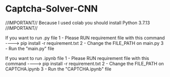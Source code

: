 # Captcha-Solver-CNN

//IMPORTANT// Because I used colab you should install Python 3.7.13 //IMPORTANT//


If you want to run .py file
1 - Please RUN requirement file with this command ----> pip install -r requirement.txt
2 - Change the FILE_PATH on main.py
3 - Run the "main.py" file

If you want to run .ipynb file
1 - Please RUN requirement file with this command ----> pip install -r requirement.txt
2 - Change the FILE_PATH on CAPTCHA.ipynb
3 - Run the "CAPTCHA.ipynb" file
